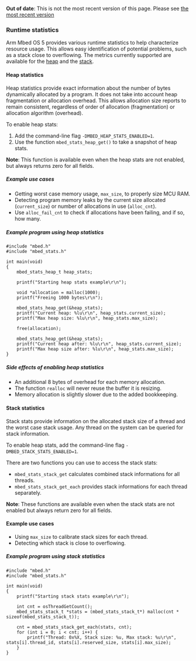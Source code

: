 <span class="warnings">**Out of date**: This is not the most recent version of this page. Please see [the most recent version](y)</span>
### Runtime statistics

Arm Mbed OS 5 provides various runtime statistics to help characterize resource usage. This allows easy identification of potential problems, such as a stack close to overflowing. The metrics currently supported are available for the [heap](#heap-statistics) and the [stack](#stack-statistics).

#### Heap statistics

Heap statistics provide exact information about the number of bytes dynamically allocated by a program. It does not take into account heap fragmentation or allocation overhead. This allows allocation size reports to remain consistent, regardless of order of allocation (fragmentation) or allocation algorithm (overhead).

To enable heap stats:

1. Add the command-line flag `-DMBED_HEAP_STATS_ENABLED=1`.
2. Use the function ``mbed_stats_heap_get()`` to take a snapshot of heap stats.

<span class="notes">**Note**: This function is available even when the heap stats are not enabled, but always returns zero for all fields.</span>

##### Example use cases

* Getting worst case memory usage, `max_size`, to properly size MCU RAM.
* Detecting program memory leaks by the current size allocated (`current_size`) or number of allocations in use (`alloc_cnt`).
* Use `alloc_fail_cnt` to check if allocations have been failing, and if so, how many.

##### Example program using heap statistics

```
#include "mbed.h"
#include "mbed_stats.h"

int main(void)
{
    mbed_stats_heap_t heap_stats;

    printf("Starting heap stats example\r\n");

    void *allocation = malloc(1000);
    printf("Freeing 1000 bytes\r\n");

    mbed_stats_heap_get(&heap_stats);
    printf("Current heap: %lu\r\n", heap_stats.current_size);
    printf("Max heap size: %lu\r\n", heap_stats.max_size);

    free(allocation);

    mbed_stats_heap_get(&heap_stats);
    printf("Current heap after: %lu\r\n", heap_stats.current_size);
    printf("Max heap size after: %lu\r\n", heap_stats.max_size);
}
```

##### Side effects of enabling heap statistics

* An additional 8 bytes of overhead for each memory allocation.
* The function `realloc` will never reuse the buffer it is resizing.
* Memory allocation is slightly slower due to the added bookkeeping.

#### Stack statistics

Stack stats provide information on the allocated stack size of a thread and the worst case stack usage. Any thread on the system can be queried for stack information.

To enable heap stats, add the command-line flag `-DMBED_STACK_STATS_ENABLED=1`.

There are two functions you can use to access the stack stats:

* `mbed_stats_stack_get` calculates combined stack informations for all threads.
* `mbed_stats_stack_get_each` provides stack informations for each thread separately.

<span class="notes">**Note**: These functions are available even when the stack stats are not enabled but always return zero for all fields.</span>

#### Example use cases

* Using `max_size` to calibrate stack sizes for each thread.
* Detecting which stack is close to overflowing.

##### Example program using stack statistics

```
#include "mbed.h"
#include "mbed_stats.h"

int main(void)
{
    printf("Starting stack stats example\r\n");

    int cnt = osThreadGetCount();
    mbed_stats_stack_t *stats = (mbed_stats_stack_t*) malloc(cnt * sizeof(mbed_stats_stack_t));

    cnt = mbed_stats_stack_get_each(stats, cnt);
    for (int i = 0; i < cnt; i++) {
        printf("Thread: 0x%X, Stack size: %u, Max stack: %u\r\n", stats[i].thread_id, stats[i].reserved_size, stats[i].max_size);
    }
}
```
